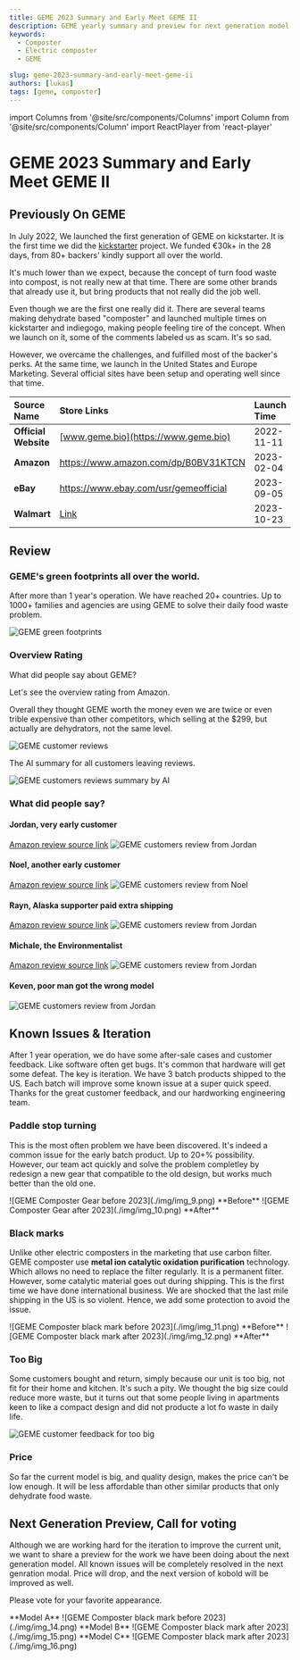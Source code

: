 ```yaml
---
title: GEME 2023 Summary and Early Meet GEME II
description: GEME yearly summary and preview for next generation model 
keywords:
  - Composter
  - Electric composter
  - GEME

slug: geme-2023-summary-and-early-meet-geme-ii
authors: [lukas]
tags: [geme, composter]
---
```

import Columns from '@site/src/components/Columns'
import Column from '@site/src/components/Column'
import ReactPlayer from 'react-player'

# GEME 2023 Summary and Early Meet GEME II


## Previously On GEME

In July 2022, We launched the first generation of GEME on kickstarter. It is the first time we did the 
[kickstarter](https://www.kickstarter.com/projects/geme/geme-harvest-ready-to-use-organic-compost-easily) project.
We funded €30k+ in the 28 days, from 80+ backers' kindly support all over the world.

It's much lower than we expect, because the concept of turn food waste into compost, is not really new at that time.
There are some other brands that already use it, but bring products that not really did the job well.

<!-- truncate -->

Even though we are the first one really did it. There are several teams making dehydrate based "composter" and launched
multiple times on kickstarter and indiegogo, making people feeling tire of the concept. When we launch on it,
some of the comments labeled us as scam. It's so sad.

However, we overcame the challenges, and fulfilled most of the backer's perks. At the same time, we launch in the
United States and Europe Marketing. Several official sites have been setup and operating well since that time.


| **Source Name**              | **Store Links**                       | **Launch Time**                 |
|:-----------------------------|:--------------------------------------|:--------------------------------|
| **Official Website**         | [www.geme.bio](https://www.geme.bio)  | 2022-11-11                      |
| **Amazon**                   | https://www.amazon.com/dp/B0BV31KTCN  | 2023-02-04                      |
| **eBay**                     | https://www.ebay.com/usr/gemeofficial | 2023-09-05                      |
| **Walmart**                  | [Link](https://www.walmart.com/ip/GEME-19L-Electric-Composter-World-s-First-Bio-Compost-Machine-Composter-indoor-Electric-Food-Cycler-Turn-Waste-Organic-Compost-Kitchen-Kitchen-compos/1670817413)                              | 2023-10-23|


## Review

### GEME's green footprints all over the world.

After more than 1 year's operation. We have reached 20+ countries. 
Up to 1000+ families and agencies are using GEME to solve their daily food waste problem.

![GEME green footprints](./img/img.png)

### Overview Rating

What did people say about GEME?

Let's see the overview rating from Amazon.

Overall they thought GEME worth the money even we are twice or even trible expensive than other competitors, 
which selling at the $299, but actually are dehydrators, not the same level.

![GEME customer reviews](./img/img_1.png)

The AI summary for all customers leaving reviews.

![GEME customers reviews summary by AI](./img/img_2.png)


### What did people say?

#### Jordan, very early customer

[Amazon review source link](https://www.amazon.com/gp/customer-reviews/R3UJABQ4WQEDB6/ref=cm_cr_dp_d_rvw_ttl?ie=UTF8&ASIN=B0BR7XCFL2)
![GEME customers review from Jordan](./img/img_3.png) 

#### Noel, another early customer

[Amazon review source link](https://www.amazon.com/gp/customer-reviews/RPJWAZ645EP12/ref=cm_cr_dp_d_rvw_ttl?ie=UTF8&ASIN=B0BR7XCFL2)
![GEME customers review from Noel](./img/img_4.png)

#### Rayn, Alaska supporter paid extra shipping

[Amazon review source link](https://www.amazon.com/gp/customer-reviews/R2MCFRFEOBE7UU/ref=cm_cr_dp_d_rvw_ttl?ie=UTF8&ASIN=B0BR7XCFL2)
![GEME customers review from Jordan](./img/img_5.png)

#### Michale, the Environmentalist

[Amazon review source link](https://www.amazon.com/gp/customer-reviews/RYIOPUAVV3AK3/ref=cm_cr_dp_d_rvw_ttl?ie=UTF8&ASIN=B0BR7XCFL2)
![GEME customers review from Jordan](./img/img_6.png)

#### Keven, poor man got the wrong model

![GEME customers review from Jordan](./img/img_7.png)


## Known Issues & Iteration

After 1 year operation, we do have some after-sale cases and customer feedback. Like software often get bugs. 
It's common that hardware will get some defeat. The key is iteration. We have 3 batch products shipped to the US. 
Each batch will improve some known issue at a super quick speed. Thanks for the great customer feedback, and our hardworking
engineering team.

### Paddle stop turning

This is the most often problem we have been discovered. It's indeed a common issue for the early batch product. 
Up to 20+% possibility. However, our team act quickly and solve the problem completley by redesign a new gear that compatible
to the old design, but works much better than the old one.

<Columns>
  <Column className='text--left'>
    ![GEME Composter Gear before 2023](./img/img_9.png)
    **Before**
  </Column>

   <Column className='text--left'>
    ![GEME Composter Gear after 2023](./img/img_10.png)
    **After**
  </Column>
</Columns>

### Black marks

Unlike other electric composters in the marketing that use carbon filter. 
GEME composter use **metal ion catalytic oxidation purification** technology. 
Which allows no need to replace the filter regularly. 
It is a permanent filter. However, some catalytic material goes out during shipping. 
This is the first time we have done international business. We are shocked that the last mile shipping in the US is so violent.
Hence, we add some protection to avoid the issue.

<Columns>
  <Column className='text--left'>
    ![GEME Composter black mark before 2023](./img/img_11.png)
    **Before**
  </Column>

   <Column className='text--left'>
    ![GEME Composter black mark after 2023](./img/img_12.png)
    **After**
  </Column>
</Columns>

### Too Big

Some customers bought and return, simply because our unit is too big, not fit for their home and kitchen. 
It's such a pity. We thought the big size could reduce more waste, but it turns out that some people living in apartments
keen to like a compact design and did not producte a lot fo waste in daily life.

![GEME customer feedback for too big](./img/img_13.png)


### Price

So far the current model is big, and quality design, makes the price can't be low enough. It will be less affordable than 
other similar products that only dehydrate food waste.


## Next Generation Preview, Call for voting

Although we are working hard for the iteration to improve the current unit, we want to share a preview for the work we 
have been doing about the next generation model. All known issues will be completely resolved in the next genration modal. 
Price will drop, and the next version of kobold will be improved as well.

Please vote for your favorite appearance.

<Columns>
  <Column className='text--left'>
    **Model A**
    ![GEME Composter black mark before 2023](./img/img_14.png)
  </Column>

   <Column className='text--left'>
    **Model B**
    ![GEME Composter black mark after 2023](./img/img_15.png)
  </Column>

   <Column className='text--left'>
    **Model C**
    ![GEME Composter black mark after 2023](./img/img_16.png)
  </Column>
</Columns>
